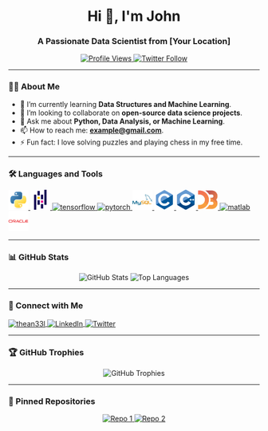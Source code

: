 <h1 align="center">Hi 👋, I'm John</h1>
<h3 align="center">A Passionate Data Scientist from [Your Location]</h3>

<p align="center">
  <a href="https://github.com/yourusername">
    <img src="https://komarev.com/ghpvc/?username=yourusername&label=Profile%20views&color=0e75b6&style=flat" alt="Profile Views" />
  </a>
  <a href="https://twitter.com/yourtwitter">
    <img src="https://img.shields.io/twitter/follow/yourtwitter?logo=twitter&style=for-the-badge" alt="Twitter Follow" />
  </a>
</p>

---

### 👨‍💻 About Me

- 🌱 I’m currently learning **Data Structures and Machine Learning**.
- 👯 I’m looking to collaborate on **open-source data science projects**.
- 💬 Ask me about **Python, Data Analysis, or Machine Learning**.
- 📫 How to reach me: **example@gmail.com**.
- ⚡ Fun fact: I love solving puzzles and playing chess in my free time.

---

### 🛠️ Languages and Tools

<p align="left">
  <a href="https://www.python.org" target="_blank" rel="noreferrer">
    <img src="https://raw.githubusercontent.com/devicons/devicon/master/icons/python/python-original.svg" alt="python" width="40" height="40"/>
  </a>
  <a href="https://pandas.pydata.org/" target="_blank" rel="noreferrer">
    <img src="https://raw.githubusercontent.com/devicons/devicon/2ae2a900d2f041da66e950e4d48052658d850630/icons/pandas/pandas-original.svg" alt="pandas" width="40" height="40"/>
  </a>
  <a href="https://www.tensorflow.org" target="_blank" rel="noreferrer">
    <img src="https://www.vectorlogo.zone/logos/tensorflow/tensorflow-icon.svg" alt="tensorflow" width="40" height="40"/>
  </a>
  <a href="https://pytorch.org/" target="_blank" rel="noreferrer">
    <img src="https://www.vectorlogo.zone/logos/pytorch/pytorch-icon.svg" alt="pytorch" width="40" height="40"/>
  </a>
  <a href="https://www.mysql.com/" target="_blank" rel="noreferrer">
    <img src="https://raw.githubusercontent.com/devicons/devicon/master/icons/mysql/mysql-original-wordmark.svg" alt="mysql" width="40" height="40"/>
  </a>
  <a href="https://www.cprogramming.com/" target="_blank" rel="noreferrer">
    <img src="https://raw.githubusercontent.com/devicons/devicon/master/icons/c/c-original.svg" alt="c" width="40" height="40"/>
  </a>
  <a href="https://www.w3schools.com/cpp/" target="_blank" rel="noreferrer">
    <img src="https://raw.githubusercontent.com/devicons/devicon/master/icons/cplusplus/cplusplus-original.svg" alt="cplusplus" width="40" height="40"/>
  </a>
  <a href="https://d3js.org/" target="_blank" rel="noreferrer">
    <img src="https://raw.githubusercontent.com/devicons/devicon/master/icons/d3js/d3js-original.svg" alt="d3js" width="40" height="40"/>
  </a>
  <a href="https://www.mathworks.com/" target="_blank" rel="noreferrer">
    <img src="https://upload.wikimedia.org/wikipedia/commons/2/21/Matlab_Logo.png" alt="matlab" width="40" height="40"/>
  </a>
  <a href="https://www.oracle.com/" target="_blank" rel="noreferrer">
    <img src="https://raw.githubusercontent.com/devicons/devicon/master/icons/oracle/oracle-original.svg" alt="oracle" width="40" height="40"/>
  </a>
</p>

---

### 📊 GitHub Stats

<p align="center">
  <img src="https://github-readme-stats.vercel.app/api?username=yourusername&show_icons=true&theme=dark&hide_border=true" alt="GitHub Stats" />
  <img src="https://github-readme-stats.vercel.app/api/top-langs?username=yourusername&show_icons=true&theme=dark&hide_border=true&layout=compact" alt="Top Languages" />
</p>

---

### 🔗 Connect with Me

<p align="left">
  <a href="https://instagram.com/theanaw" target="blank">
    <img align="center" src="https://raw.githubusercontent.com/rahuldkjain/github-profile-readme-generator/master/src/images/icons/Social/instagram.svg" alt="thean33l" height="30" width="40" />
  </a>
  <a href="https://linkedin.com/in/yourlinkedin" target="blank">
    <img align="center" src="https://raw.githubusercontent.com/rahuldkjain/github-profile-readme-generator/master/src/images/icons/Social/linked-in-alt.svg" alt="LinkedIn" height="30" width="40" />
  </a>
  <a href="https://twitter.com/yourtwitter" target="blank">
    <img align="center" src="https://raw.githubusercontent.com/rahuldkjain/github-profile-readme-generator/master/src/images/icons/Social/twitter.svg" alt="Twitter" height="30" width="40" />
  </a>
</p>

---

### 🏆 GitHub Trophies

<p align="center">
  <img src="https://github-profile-trophy.vercel.app/?username=yourusername&theme=onedark&no-frame=true&row=1&column=7" alt="GitHub Trophies" />
</p>

---

### 📌 Pinned Repositories

<p align="center">
  <a href="https://github.com/yourusername/repo1">
    <img src="https://github-readme-stats.vercel.app/api/pin/?username=yourusername&repo=repo1&theme=dark" alt="Repo 1" />
  </a>
  <a href="https://github.com/yourusername/repo2">
    <img src="https://github-readme-stats.vercel.app/api/pin/?username=yourusername&repo=repo2&theme=dark" alt="Repo 2" />
  </a>
</p>

